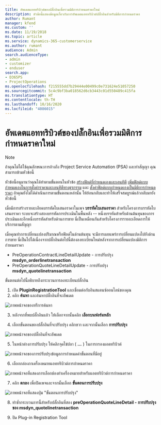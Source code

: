 ```yaml
---
title: อัพเดตแอททริบิวต์ของปลั๊กอินเพื่อรวมมิติการกำหนดราคาใหม่
description: หัวข้อนี้แสดงข้อมูลเกี่ยวกับการอัพเดตแอททริบิวต์ปลั๊กอินสำหรับมิติการกำหนดราคา
author: Rumant
manager: kfend
ms.custom: ''
ms.date: 11/19/2018
ms.topic: article
ms.service: dynamics-365-customerservice
ms.author: rumant
audience: Admin
search.audienceType:
- admin
- customizer
- enduser
search.app:
- D365PS
- ProjectOperations
ms.openlocfilehash: f215555dd7b29444e00499c0e731624e51057250
ms.sourcegitcommit: 5c4c9bf3ba018562d6cb3443c01d550489c415fa
ms.translationtype: HT
ms.contentlocale: th-TH
ms.lasthandoff: 10/16/2020
ms.locfileid: "4086015"
---
```

# <a name="update-plug-in-attributes-to-include-new-pricing-dimensions"></a>อัพเดตแอททริบิวต์ของปลั๊กอินเพื่อรวมมิติการกำหนดราคาใหม่

> [!NOTE]
> ถ้าคุณไม่ได้ใช้คุณลักษณะการอ้างถึง Project Service Automation (PSA) และทำสัญญา คุณสามารถข้ามหัวข้อนี้

หัวข้อนี้อนุมานว่าคุณได้ทำตามขั้นตอนในหัวข้อ [สร้างฟิลด์ที่กำหนดเองและเอนทิตี](create-custom-fields-entities.md) [เพิ่มฟิลด์แบบกำหนดเองในการตั้งค่าราคาและเอนทิตีทางธุรกรรม](field-references.md) และ [ตั้งค่าฟิลด์แบบกำหนดเองเป็นมิติการกำหนดราคา](set-up-pricing-dimensions.md) ถ้าคุณยังไม่ได้ดำเนินการตามขั้นตอนเหล่านั้น ให้ย้อนกลับและทำให้เสร็จสมบูรณ์แล้วกลับมายังหัวข้อนี้

เมื่อมีการสร้างรายละเอียดบรรทัดใบเสนอราคาในเพจ **บรรทัดใบเสนอราคา** สำหรับโครงการบรรทัดใบเสนอราคา ระบบจะสร้างสองบรรทัดการประเมินในพื้นหลัง -- หนึ่งบรรทัดสำหรับด้านต้นทุนของการประเมินและอีกหนึ่งบรรทัดสำหรับด้านการขาย นี่เป็นเหมือนกันสำหรับโครงการรายละเอียดการให้บริการตามสัญญา

เมื่อคุณทำการเปลี่ยนแปลงปริมาณหรือฟิลด์ในด้านต้นทุน จะมีการเผยแพร่การเปลี่ยนแปลงไปยังด้านการขาย นี่เป็นไปได้เนื่องจากปลั๊กอินต่อไปนี้ต้องลงทะเบียนใหม่หลังจากการเปลี่ยนแปลงมิติการกำหนดราคา

- PreOperationContractLineDetailUpdate - การปรับปรุง **msdyn_orderlinetransaction**
- PreOperationQuoteLineDetailUpdate - การปรับปรุง **msdyn_quotelinetransaction**

ขั้นตอนต่อไปนี้อธิบายถึงกระบวนการลงทะเบียนปลั๊กอิน

1. เปิด **PluginRegistrationTool** และเชื่อมต่อกับอินสแตนซ์ออนไลน์ของคุณ
2. คลิก **ค้นหา** และค้นหาปลั๊กอินที่จะอัพเดต

 ![ภาพหน้าจอของทรีการค้นหา](media/PRT-1.png)

3. หลังจากที่พบปลั๊กอินแล้ว ให้เลือกจากนั้นคลิก **เลือกบนฟอร์มหลัก**

4. เลือกขั้นตอนของปลั๊กอินที่จะปรับปรุง คลิกขวา และจากนั้นเลือก **การปรับปรุง**

 ![ภาพหน้าจอของปลั๊กอินที่จะอัพเดต](media/PRT-2.png)
 
5. ในหน้าต่างการปรับปรุง ให้คลิกจุดไข่ปลา ( **...** ) ในการกรองแอตทริบิวต์

 ![ภาพหน้าจอของการปรับปรุงข้อมูลการกำหนดค่าขั้นตอนที่มีอยู่](media/PRT-3.png)
 
6. เลือกกล่องกาเครื่องหมายแอททริบิวต์การกำหนดราคา

 ![ภาพหน้าจอที่แสดงการเลือกช่องทำเครื่องหมายสำหรับแอตทริบิวต์การกำหนดราคา](media/PRT-4.png)

7. คลิก **ตกลง** เพื่อปิดเพจและจากนั้นเลือก **ขั้นตอนการปรับปรุง**

 ![ภาพหน้าจอที่แสดงปุ่ม "ขั้นตอนการปรับปรุง"](media/PRT-5.png)
 
8. ทำซ้ำกระบวนการนี้สำหรับปลั๊กอินที่สอง **preOperationQuoteLineDetail - การปรับปรุงของ msdyn_quotelinetransaction**

9. ปิด Plug-in Registration Tool


